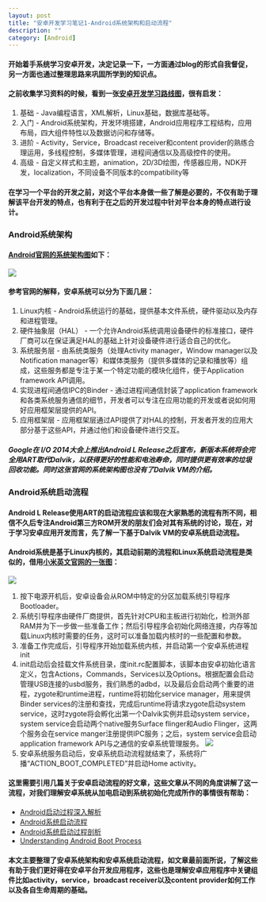 ```yaml
---
layout: post
title: "安卓开发学习笔记1-Android系统架构和启动流程"
description: ""
category: [Android]
---
```


#### 开始着手系统学习安卓开发，决定记录一下，一方面通过blog的形式自我督促，另一方面也通过整理思路来巩固所学到的知识点。

#### 之前收集学习资料的时候，看到一张[安卓开发学习路线图][1]，很有启发：
1. 基础 - Java编程语言，XML解析，Linux基础，数据库基础等。
2. 入门 - Android系统架构，开发环境搭建，Android应用程序工程结构，应用布局，四大组件特性以及数据访问和存储等。
3. 进阶 - Activity，Service，Broadcast receiver和content provider的熟练合理运用，多线程控制，多媒体管理，进程间通信以及高级控件的使用。
4. 高级 - 自定义样式和主题，animation，2D/3D绘图，传感器应用，NDK开发，localization，不同设备不同版本的compatibility等


#### 在学习一个平台的开发之前，对这个平台本身做一些了解是必要的，不仅有助于理解该平台开发的特点，也有利于在之后的开发过程中针对平台本身的特点进行设计。

### Android系统架构

#### [Android官网的系统架构图][2]如下：
![][sysarch]


#### 参考官网的解释，安卓系统可以分为下面几层：
1. Linux内核 - Android系统运行的基础，提供基本文件系统，硬件驱动以及内存和进程管理。
2. 硬件抽象层（HAL） - 一个允许Android系统调用设备硬件的标准接口，硬件厂商可以在保证满足HAL的基础上针对设备硬件进行适合自己的优化。
3. 系统服务层 - 由系统类服务（处理Activity manager，Window manager以及Notification manager等）和媒体类服务（提供多媒体的记录和播放等）组成，这些服务都是专注于某一个特定功能的模块化组件，便于Application framework API调用。
4. 实现进程间通信IPC的Binder - 通过进程间通信封装了application framework和各类系统服务通信的细节，开发者可以专注在应用功能的开发或者说如何用好应用框架层提供的API。
5. 应用框架层 - 应用框架层通过API提供了对HAL的控制，开发者开发的应用大部分基于这些API，并通过他们和设备硬件进行交互。

##### Google在 I/O 2014大会上推出Android L Release之后宣布，新版本系统将会完全用ART取代Dalvik，以获得更好的性能和电池寿命，同时提供更有效率的垃圾回收功能。同时这张官网的系统架构图也没有了Dalvik VM的介绍。

### Android系统启动流程

#### Android L Release使用ART的启动流程应该和现在大家熟悉的流程有所不同，相信不久后专注Android第三方ROM开发的朋友们会对其有系统的讨论，现在，对于学习安卓应用开发而言，先了解一下基于Dalvik VM的安卓系统启动流程。

#### Android系统是基于Linux内核的，其启动前期的流程和Linux系统启动流程是类似的，借用[小米英文官网的一张图][3]：
![][bootprocess]

1. 按下电源开机后，安卓设备会从ROM中特定的分区加载系统引导程序Bootloader。
2. 系统引导程序由硬件厂商提供，首先针对CPU和主板进行初始化，检测外部RAM并为下一步做一些准备工作；然后引导程序会初始化网络连接，内存等加载Linux内核时需要的任务，这时可以准备加载内核时的一些配置和参数。
3. 准备工作完成后，引导程序开始加载系统内核，并启动第一个安卓系统进程init
4. init启动后会挂载文件系统目录，度init.rc配置脚本，该脚本由安卓初始化语言定义，包含Actions，Commands，Services以及Options。根据配置会启动管理USB连接的usbd服务，我们熟悉的adbd，以及最后会启动两个重要的进程，zygote和runtime进程，runtime将初始化service manager，用来提供Binder services的注册和查找，完成后runtime将请求zygote启动system service，这时zygote将会孵化出第一个Dalvik实例并启动system service，system service会启动两个native服务Surface flinger和Audio Flinger，这两个服务会在service manger注册提供IPC服务；之后，system service会启动application framework API与之通信的安卓系统管理服务。
![][codeboot]
5. 安卓系统服务启动后，安卓系统启动流程就结束了，系统将广播“ACTION_BOOT_COMPLETED”并启动Home activity。

#### 这里需要引用几篇关于安卓启动流程的好文章，这些文章从不同的角度讲解了这一流程，对我们理解安卓系统从加电启动到系统初始化完成所作的事情很有帮助：

* [Android启动过程深入解析][4]
* [Android系统启动流程][5]
* [Android系统启动过程剖析][6]
* [Understanding Android Boot Process][7]

#### 本文主要整理了安卓系统架构和安卓系统启动流程，如文章最前面所说，了解这些有助于我们更好得在安卓平台开发应用程序，这些也是理解安卓应用程序中关键组件比如activity，service，broadcast receiver以及content provider如何工作以及各自生命周期的基础。


[1]: http://androidtoast.iteye.com/blog/1151917
[2]: https://source.android.com/devices/index.html
[3]: http://en.miui.com/thread-15659-1-1.html
[4]: http://blog.jobbole.com/67931/
[5]: http://www.cnblogs.com/wiikii-/archive/2013/04/14/wiikii.html
[6]: http://mobile.51cto.com/hot-285155.htm
[7]: http://en.miui.com/thread-15659-1-1.html
[sysarch]: /images/system-architecture.png
[bootprocess]: /images/bootprocess.jpg
[codeboot]: /images/init.gif

